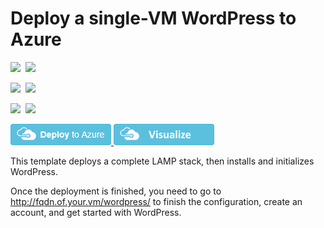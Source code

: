 # Deploy a single-VM WordPress to Azure

<IMG SRC="https://azurequickstartsservice.blob.core.windows.net/badges/wordpress-single-vm-ubuntu/PublicLastTestDate.svg" />&nbsp;
<IMG SRC="https://azurequickstartsservice.blob.core.windows.net/badges/wordpress-single-vm-ubuntu/PublicDeployment.svg" />&nbsp;

<IMG SRC="https://azurequickstartsservice.blob.core.windows.net/badges/wordpress-single-vm-ubuntu/FairfaxLastTestDate.svg" />&nbsp;
<IMG SRC="https://azurequickstartsservice.blob.core.windows.net/badges/wordpress-single-vm-ubuntu/FairfaxDeployment.svg" />&nbsp;

<IMG SRC="https://azurequickstartsservice.blob.core.windows.net/badges/wordpress-single-vm-ubuntu/BestPracticeResult.svg" />&nbsp;
<IMG SRC="https://azurequickstartsservice.blob.core.windows.net/badges/wordpress-single-vm-ubuntu/CredScanResult.svg" />&nbsp;

<a href="https://portal.azure.com/#create/Microsoft.Template/uri/https%3A%2F%2Fraw.githubusercontent.com%2Fshidwalden%2FDeployWordpress%2Fmaster%2fazuredeploy.json" target="_blank">
    <img src="https://raw.githubusercontent.com/Azure/azure-quickstart-templates/master/1-CONTRIBUTION-GUIDE/images/deploytoazure.png"/>
</a>
<a href="http://armviz.io/#/?load=https%3A%2F%2Fraw.githubusercontent.com%2Fshidwalden%2FDeployWordpress%2Fmaster%2fazuredeploy.json" target="_blank">
    <img src="https://raw.githubusercontent.com/Azure/azure-quickstart-templates/master/1-CONTRIBUTION-GUIDE/images/visualizebutton.png"/>
</a>

This template deploys a complete LAMP stack, then installs and initializes WordPress.

Once the deployment is finished, you need to go to http://fqdn.of.your.vm/wordpress/ to finish the configuration, create an account, and get started with WordPress.

